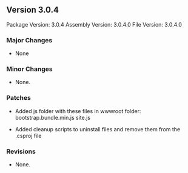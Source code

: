 Version 3.0.4
-----------------------
Package Version: 3.0.4
Assembly Version: 3.0.4.0
File Version: 3.0.4.0

### Major Changes
- None

### Minor Changes
- None.

### Patches
- Added js folder with these files in wwwroot folder:
    bootstrap.bundle.min.js
    site.js

- Added cleanup scripts to uninstall files and remove them from the .csproj file

### Revisions
- None.
